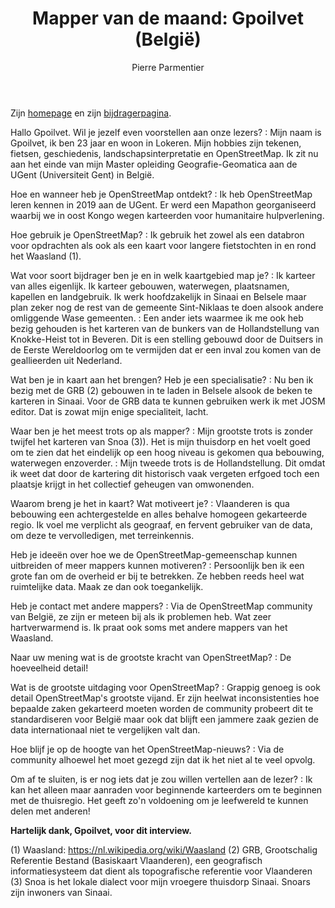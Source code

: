 ﻿---
title: "Mapper van de maand: Gpoilvet (België)"
categories: ["motm"]
author: Pierre Parmentier
---

Zijn [homepage](https://www.openstreetmap.org/user/Gpoilvet) en zijn [bijdragerpagina](https://hdyc.neis-one.org/?Gpoilvet).

Hallo Gpoilvet. Wil je jezelf even voorstellen aan onze lezers?
: Mijn naam is Gpoilvet, ik ben 23 jaar en woon in Lokeren. Mijn hobbies zijn tekenen, fietsen, geschiedenis, landschapsinterpretatie en OpenStreetMap. Ik zit nu aan het einde van mijn Master opleiding Geografie-Geomatica aan de UGent (Universiteit Gent) in België.

Hoe en wanneer heb je OpenStreetMap ontdekt?
: Ik heb OpenStreetMap leren kennen in 2019 aan de UGent. Er werd een Mapathon georganiseerd waarbij we in oost Kongo wegen karteerden voor humanitaire hulpverlening.

Hoe gebruik je OpenStreetMap?
: Ik gebruik het zowel als een databron voor opdrachten als ook als een kaart voor langere fietstochten in en rond het Waasland (1).

Wat voor soort bijdrager ben je en in welk kaartgebied map je?
: Ik karteer van alles eigenlijk. Ik karteer gebouwen, waterwegen, plaatsnamen, kapellen en landgebruik. Ik werk hoofdzakelijk in Sinaai en Belsele maar plan zeker nog de rest van de gemeente Sint-Niklaas te doen alsook andere omliggende Wase gemeenten.
: Een ander iets waarmee ik me ook heb bezig gehouden is het karteren van de bunkers van de Hollandstellung van Knokke-Heist tot in Beveren. Dit is een stelling gebouwd door de Duitsers in de Eerste Wereldoorlog om te vermijden dat er een inval zou komen van de geallieerden uit Nederland.

Wat ben je in kaart aan het brengen? Heb je een specialisatie?
: Nu ben ik bezig met de GRB (2) gebouwen in te laden in Belsele alsook de beken te karteren in Sinaai. Voor de GRB data te kunnen gebruiken werk ik met JOSM editor. Dat is zowat mijn enige specialiteit, lacht.

Waar ben je het meest trots op als mapper?
: Mijn grootste trots is zonder twijfel het karteren van Snoa (3)). Het is mijn thuisdorp en het voelt goed om te zien dat het eindelijk op een hoog niveau is gekomen qua bebouwing, waterwegen enzoverder.
: Mijn tweede trots is de Hollandstellung. Dit omdat ik weet dat door de kartering dit historisch vaak vergeten erfgoed toch een plaatsje krijgt in het collectief geheugen van omwonenden.

Waarom breng je het in kaart? Wat motiveert je?
: Vlaanderen is qua bebouwing een achtergestelde en alles behalve homogeen gekarteerde regio. Ik voel me verplicht als geograaf, en fervent gebruiker van de data, om deze te vervolledigen, met terreinkennis.

Heb je ideeën over hoe we de OpenStreetMap-gemeenschap kunnen uitbreiden of meer mappers kunnen motiveren?
: Persoonlijk ben ik een grote fan om de overheid er bij te betrekken. Ze hebben reeds heel wat ruimtelijke data. Maak ze dan ook toegankelijk.

Heb je contact met andere mappers?
: Via de OpenStreetMap community van België, ze zijn er meteen bij als ik problemen heb. Wat zeer hartverwarmend is. Ik praat ook soms met andere mappers van het Waasland.

Naar uw mening wat is de grootste kracht van OpenStreetMap?
: De hoeveelheid detail!

Wat is de grootste uitdaging voor OpenStreetMap?
: Grappig genoeg is ook detail OpenStreetMap's grootste vijand. Er zijn heelwat inconsistenties hoe bepaalde zaken gekarteerd moeten worden de community probeert dit te standardiseren voor België maar ook dat blijft een jammere zaak gezien de data internationaal niet te vergelijken valt dan.

Hoe blijf je op de hoogte van het OpenStreetMap-nieuws?
: Via de community alhoewel het moet gezegd zijn dat ik het niet al te veel opvolg.

Om af te sluiten, is er nog iets dat je zou willen vertellen aan de lezer?
: Ik kan het alleen maar aanraden voor beginnende karteerders om te beginnen met de thuisregio. Het geeft zo'n voldoening om je leefwereld te kunnen delen met anderen!

**Hartelijk dank, Gpoilvet, voor dit interview.**

(1) Waasland: <https://nl.wikipedia.org/wiki/Waasland>
(2) GRB, Grootschalig Referentie Bestand (Basiskaart Vlaanderen), een geografisch informatiesysteem dat dient als topografische referentie voor Vlaanderen
(3) Snoa is het lokale dialect voor mijn vroegere thuisdorp Sinaai. Snoars zijn inwoners van Sinaai.
